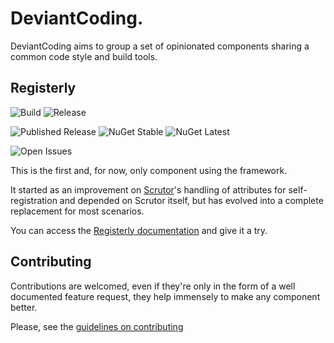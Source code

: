 # DeviantCoding.

DeviantCoding aims to group a set of opinionated components sharing a common code style and build tools.

## Registerly
![Build](https://img.shields.io/github/actions/workflow/status/manuel-fernandez-rodriguez/DeviantCoding/registerly-build.yml?link=https%3A%2F%2Fgithub.com%2Fmanuel-fernandez-rodriguez%2FDeviantCoding%2Factions%2Fworkflows%2Fregisterly-build.yml)
![Release](https://img.shields.io/github/actions/workflow/status/manuel-fernandez-rodriguez/DeviantCoding/registerly-publish.yml?label=release)

![Published Release](https://img.shields.io/github/v/release/manuel-fernandez-rodriguez/DeviantCoding?filter=Registerly*&label=published%20release)
![NuGet Stable](https://img.shields.io/nuget/v/DeviantCoding.Registerly?label=nuget%20stable)
![NuGet Latest](https://img.shields.io/nuget/vpre/DeviantCoding.Registerly?label=nuget%20latest)

![Open Issues](https://img.shields.io/github/issues-search/manuel-fernandez-rodriguez/DeviantCoding?query=is%3Aissue%20is%3Aopen&label=Open%20Issues)


This is the first and, for now, only component using the framework. 

It started as an improvement on [Scrutor](https://github.com/khellang/Scrutor)'s handling of attributes for self-registration and 
depended on Scrutor itself, but has evolved into a complete replacement for most scenarios.

You can access the [Registerly documentation](https://manuel-fernandez-rodriguez.github.io/DeviantCoding/docs/registerly/introduction.html) and give it a try.

## Contributing
Contributions are welcomed, even if they're only in the form of a well documented feature request, they help immensely to
make any component better.

Please, see the [guidelines on contributing](CONTRIBUTING.md)
